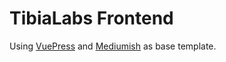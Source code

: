 
# TibiaLabs Frontend

Using [VuePress](https://vuepress.vuejs.org/) and [Mediumish](https://github.com/wowthemesnet/mediumish-vuepress-blog-theme/) as base template.
